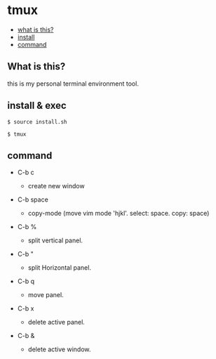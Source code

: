 # tmux

* [what is this?](#what-is-this)
* [install](#install)
* [command](#command)

## What is this?
this is my personal terminal environment tool.



## install & exec
```
$ source install.sh
```
```
$ tmux
```

## command
- C-b c
  - create new window

- C-b space
  - copy-mode (move vim mode 'hjkl'. select: space. copy: space)

- C-b %
  - split vertical panel.

- C-b "
  - split Horizontal panel.

- C-b q
  - move panel.

- C-b x
  - delete active panel.

- C-b &
  - delete active window.
